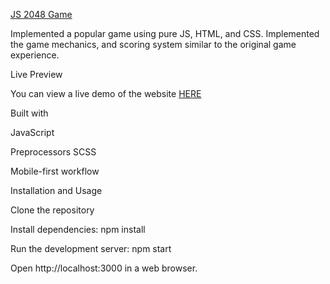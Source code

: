 [JS 2048 Game]([https://samirmamedov1010.github.io/2048-game/](https://github.com/SamirMamedov1010/2048-game/tree/master))

Implemented a popular game using pure JS, HTML, and CSS. Implemented the game mechanics, and scoring system similar to the original game experience.

Live Preview

You can view a live demo of the website [HERE](https://samirmamedov1010.github.io/2048-game/)

Built with

JavaScript

Preprocessors SCSS

Mobile-first workflow

Installation and Usage

Clone the repository

Install dependencies: npm install

Run the development server: npm start

Open http://localhost:3000 in a web browser.

